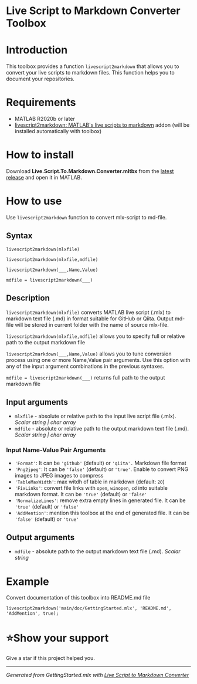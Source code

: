 # Live Script to Markdown Converter Toolbox
# Introduction

This toolbox provides a function `livescript2markdown` that allows you to convert your live scripts to markdown files. This function helps you to document your repositories.

# Requirements

   -  MATLAB R2020b or later 
   -  [livescript2markdown: MATLAB's live scripts to markdown](https://www.mathworks.com/matlabcentral/fileexchange/73993) addon (will be installed automatically with toolbox) 

# How to install

Download **Live.Script.To.Markdown.Converter.mltbx** from the [latest release](https://github.com/roslovets/livescript2markdown/releases/latest) and open it in MATLAB.

# How to use

Use `livescript2markdown` function to convert mlx-script to md-file.

## Syntax

`livescript2markdown(mlxfile)`

`livescript2markdown(mlxfile,mdfile)`

`livescript2markdown(___,Name,Value)`

`mdfile = livescript2markdown(___)`

## Description

`livescript2markdown(mlxfile)` converts MATLAB live script (.mlx) to markdown text file (.md) in format suitable for GitHub or Qiita. Output md-file will be stored in current folder with the name of source mlx-file.

`livescript2markdown(mlxfile,mdfile)` allows you to specify full or relative path to the output markdown file

`livescript2markdown(___,Name,Value)` allows you to tune conversion process using one or more Name,Value pair arguments. Use this option with any of the input argument combinations in the previous syntaxes.

`mdfile = livescript2markdown(___)` returns full path to the output markdown file

## Input arguments

   -  `mlxfile` - absolute or relative path to the input live script file (.mlx). *Scalar string | char array* 
   -  `mdfile` - absolute or relative path to the output markdown text file (.md). *Scalar string | char array* 

### **Input Name-Value Pair Arguments**

   -  `'Format'`: It can be `'github'` (default) or `'qiita'.` Markdown file format 
   -  `'Png2jpeg'`: It can be `'false'` (default) or `'true'`. Enable to convert PNG images to JPEG images to compress 
   -  `'TableMaxWidth'`: max witdh of table in markdown (default: `20`) 
   -  `'FixLinks'`: convert file links with `open`, `winopen`, `cd` into suitable markdown format.  It can be `'true'` (default) or `'false'` 
   -  `'NormalizeLines'`: remove extra empty lines in generated file.  It can be `'true'` (default) or `'false'` 
   -  `'AddMention'`: mention this toolbox at the end of generated file.  It can be `'false'` (default) or `'true'` 

## Output arguments

   -  `mdfile` - absolute path to the output markdown text file (.md). *Scalar string* 

# Example

Convert documentation of this toolbox into README.md file

```matlab:Code(Display)
livescript2markdown('main/doc/GettingStarted.mlx', 'README.md', 'AddMention', true);
```

# ⭐Show your support

Give a star if this project helped you.

***
*Generated from GettingStarted.mlx with [Live Script to Markdown Converter](https://github.com/roslovets/Live-Script-to-Markdown-Converter)*
